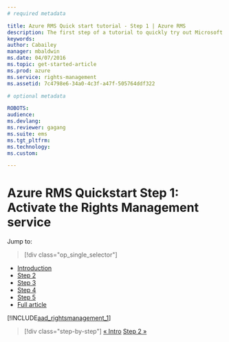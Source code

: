 ```yaml
---
# required metadata

title: Azure RMS Quick start tutorial - Step 1 | Azure RMS
description: The first step of a tutorial to quickly try out Microsoft Azure Rights Management for your organization with just 5 steps that should take you less than 15 minutes.
keywords:
author: Cabailey
manager: mbaldwin
ms.date: 04/07/2016
ms.topic: get-started-article
ms.prod: azure
ms.service: rights-management
ms.assetid: 7c4798e6-34a0-4c3f-a47f-505764ddf322

# optional metadata

ROBOTS: 
audience:
ms.devlang:
ms.reviewer: gagang
ms.suite: ems
ms.tgt_pltfrm:
ms.technology:
ms.custom:

---
```




# Azure RMS Quickstart Step 1: Activate the Rights Management service

Jump to: 
> [!div class="op_single_selector"]
- [Introduction](rms-quickstart-intro.md)
- [Step 2](rms-quickstart-step2.md)
- [Step 3](rms-quickstart-step3.md)
- [Step 4](rms-quickstart-step4.md)
- [Step 5](rms-quickstart-step5.md)
- [Full article](rms-quickstart.md)

[!INCLUDE[aad_rightsmanagement_1](../includes/rms-quickstart-step1-include.md)] 

>[!div class="step-by-step"]
[« Intro](rms-quickstart-intro.md)
[Step 2 »](rms-quickstart-step2.md)